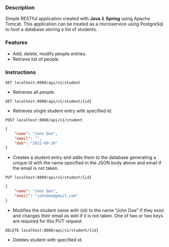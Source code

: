 ### Description

Simple RESTful application created with **Java** & **Spring**  using Apache Tomcat. This application can be treated as a microservice using PostgreSql to host a database storing a list of students.

### Features
- Add, delete, modify people entries.
- Retrieve list of people.

### Instructions

`GET localhost:8080/api/v1/student`
- Retrieves all people.

`GET localhost:8080/api/v1/student/{id}`
- Retrieves single student entry with specified id.

`POST localhost:8080/api/v1/student`
```json
{
    "name": "John Doe",
    "email": "",
    "dob": "2022-09-10"
}
```
- Creates a student entry and adds them to the database generating a unique Id with the name specified in the JSON body above and email if the email is not taken.

`PUT localhost:8080/api/v1/student/{id}`
```json
{
    "name": "John Doe",
    "email": "johndoe@gmail.com"
}
```
- Modifies the student name with {id} to the name "John Doe" if they exist and changes their email as well if it is not taken. One of two or two keys are required for this PUT request.


`DELETE localhost:8080/api/v1/student/{id}`

- Deletes student with specified id.
